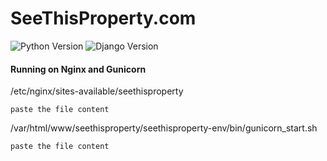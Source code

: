 # SeeThisProperty.com
![Python Version](https://img.shields.io/badge/Python-2.7-green.svg)
![Django Version](https://img.shields.io/badge/Django-1.9-green.svg)

#### Running on Nginx and Gunicorn
/etc/nginx/sites-available/seethisproperty
```
paste the file content
```

/var/html/www/seethisproperty/seethisproperty-env/bin/gunicorn_start.sh
```
paste the file content
```